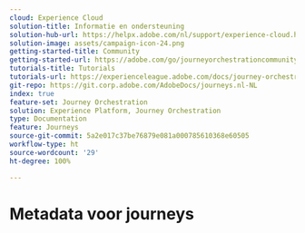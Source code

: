 ```yaml
---
cloud: Experience Cloud
solution-title: Informatie en ondersteuning
solution-hub-url: https://helpx.adobe.com/nl/support/experience-cloud.html
solution-image: assets/campaign-icon-24.png
getting-started-title: Community
getting-started-url: https://adobe.com/go/journeyorchestrationcommunity
tutorials-title: Tutorials
tutorials-url: https://experienceleague.adobe.com/docs/journey-orchestration-learn/tutorials/understanding-journey-orchestration.html?lang=html?lang=nl
git-repo: https://git.corp.adobe.com/AdobeDocs/journeys.nl-NL
index: true
feature-set: Journey Orchestration
solution: Experience Platform, Journey Orchestration
type: Documentation
feature: Journeys
source-git-commit: 5a2e017c37be76879e081a000785610368e60505
workflow-type: ht
source-wordcount: '29'
ht-degree: 100%

---
```



# Metadata voor journeys
